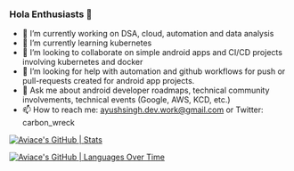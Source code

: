### Hola Enthusiasts 👋

<!--
**Aviace/Aviace** is a ✨ _special_ ✨ repository because its `README.md` (this file) appears on your GitHub profile. -->
- 🔭 I’m currently working on DSA, cloud, automation and data analysis
- 🌱 I’m currently learning kubernetes
- 👯 I’m looking to collaborate on simple android apps and CI/CD projects involving kubernetes and docker
- 🤔 I’m looking for help with automation and github workflows for push or pull-requests created for android app projects.
- 💬 Ask me about android developer roadmaps, technical community involvements, technical events (Google, AWS, KCD, etc.)
- 📫 How to reach me: ayushsingh.dev.work@gmail.com or Twitter: carbon_wreck

[![Aviace's GitHub | Stats](https://stats.quine.sh/Aviace/github?theme=dark)](https://quine.sh?utm_source=widgets&utm_campaign=Aviace)

[![Aviace's GitHub | Languages Over Time](https://stats.quine.sh/Aviace/languages-over-time?theme=dark)](https://quine.sh?utm_source=widgets&utm_campaign=Aviace)
